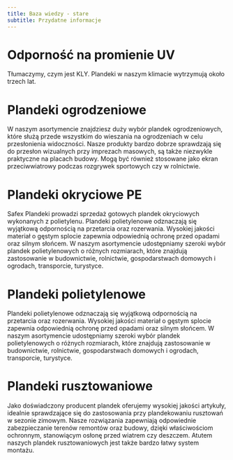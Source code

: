 ```yaml
---
title: Baza wiedzy - stare
subtitle: Przydatne informacje
---
```


# Odporność na promienie UV

Tłumaczymy, czym jest KLY. Plandeki w naszym klimacie wytrzymują około trzech
lat.

# Plandeki ogrodzeniowe

W naszym asortymencie znajdziesz duży wybór plandek ogrodzeniowych, które służą
przede wszystkim do wieszania na ogrodzeniach w celu przesłonienia widoczności.
Nasze produkty bardzo dobrze sprawdzają się do przesłon wizualnych przy
imprezach masowych, są także niezwykle praktyczne na placach budowy. Mogą być
również stosowane jako ekran przeciwwiatrowy podczas rozgrywek sportowych czy w
rolnictwie.

# Plandeki okryciowe PE

Safex Plandeki prowadzi sprzedaż gotowych plandek okryciowych wykonanych z
polietylenu. Plandeki polietylenowe odznaczają się wyjątkową odpornością na
przetarcia oraz rozerwania. Wysokiej jakości materiał o gęstym splocie zapewnia
odpowiednią ochronę przed opadami oraz silnym słońcem. W naszym asortymencie
udostępniamy szeroki wybór plandek polietylenowych o różnych rozmiarach, które
znajdują zastosowanie w budownictwie, rolnictwie, gospodarstwach domowych i
ogrodach, transporcie, turystyce.

# Plandeki polietylenowe

Plandeki polietylenowe odznaczają się wyjątkową odpornością na przetarcia oraz
rozerwania. Wysokiej jakości materiał o gęstym splocie zapewnia odpowiednią
ochronę przed opadami oraz silnym słońcem. W naszym asortymencie udostępniamy
szeroki wybór plandek polietylenowych o różnych rozmiarach, które znajdują
zastosowanie w budownictwie, rolnictwie, gospodarstwach domowych i ogrodach,
transporcie, turystyce.

# Plandeki rusztowaniowe

Jako doświadczony producent plandek oferujemy wysokiej jakości artykuły,
idealnie sprawdzające się do zastosowania przy plandekowaniu rusztowań w sezonie
zimowym. Nasze rozwiązania zapewniają odpowiednie zabezpieczanie terenów
remontów oraz budowy, dzięki właściwościom ochronnym, stanowiącym osłonę przed
wiatrem czy deszczem. Atutem naszych plandek rusztowaniowych jest także bardzo
łatwy system montażu.
